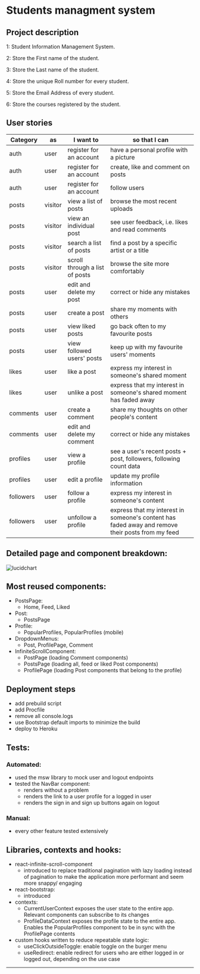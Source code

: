 # Students managment system 

## Project description

1: Student Information Management System.<br>

2: Store the First name of the student.

3: Store the Last name of the student.

4: Store the unique Roll number for every student.

5: Store the Email Address of every student.

6: Store the courses registered by the student.


## User stories

| Category  | as      | I want to                      | so that I can                                                                                    | 
| --------- | ------- | ------------------------------ | ------------------------------------------------------------------------------------------------ |
| auth      | user    | register for an account        | have a personal profile with a picture                                                           |
| auth      | user    | register for an account        | create, like and comment on posts                                                                |
| auth      | user    | register for an account        | follow users                                                                                     |
| posts     | visitor | view a list of posts           | browse the most recent uploads                                                                   |
| posts     | visitor | view an individual post        | see user feedback, i.e. likes and read comments                                                  |
| posts     | visitor | search a list of posts         | find a post by a specific artist or a title                                                      |
| posts     | visitor | scroll through a list of posts | browse the site more comfortably                                                                 |
| posts     | user    | edit and delete my post        | correct or hide any mistakes                                                                     |
| posts     | user    | create a post                  | share my moments with others                                                                     |
| posts     | user    | view liked posts               | go back often to my favourite posts                                                              |
| posts     | user    | view followed users' posts     | keep up with my favourite users' moments                                                         |
| likes     | user    | like a post                    | express my interest in someone's shared moment                                                   |
| likes     | user    | unlike a post                  | express that my interest in someone's shared moment has faded away                               |
| comments  | user    | create a comment               | share my thoughts on other people's content                                                      | 
| comments  | user    | edit and delete my comment     | correct or hide any mistakes                                                                     | 
| profiles  | user    | view a profile                 | see a user's recent posts + post, followers, following count data                                | 
| profiles  | user    | edit a profile                 | update my profile information                                                                    |
| followers | user    | follow a profile               | express my interest in someone's content                                                         | 
| followers | user    | unfollow a profile             | express that my interest in someone's content has faded away and remove their posts from my feed | 

## Detailed page and component breakdown:

![lucidchart](https://res.cloudinary.com/dgjrrvdbl/image/upload/v1649155000/moments-component-map_rfth6q.png)

## Most reused components:

- PostsPage:
  - Home, Feed, Liked
- Post:
  - PostsPage
- Profile:
  - PopularProfiles, PopularProfiles (mobile)
- DropdownMenus:
  - Post, ProfilePage, Comment
- InfiniteScrollComponent:
  - PostPage (loading Comment components)
  - PostsPage (loading all, feed or liked Post components)
  - ProfilePage (loading Post components that belong to the profile)

## Deployment steps

- add prebuild script
- add Procfile
- remove all console.logs
- use Bootstrap default imports to minimize the build
- deploy to Heroku

## Tests:

### Automated:

- used the msw library to mock user and logout endpoints
- tested the NavBar component:
  - renders without a problem
  - renders the link to a user profile for a logged in user
  - renders the sign in and sign up buttons again on logout

### Manual:

- every other feature tested extensively

## Libraries, contexts and hooks:

- react-infinite-scroll-component
  - introduced to replace traditional pagination with lazy loading instead of pagination to make the application more performant and seem more snappy/ engaging
- react-bootstrap:
  - introduced
- contexts:
  - CurrentUserContext exposes the user state to the entire app. Relevant components can subscribe to its changes
  - ProfileDataContext exposes the profile state to the entire app. Enables the PopularProfiles component to be in sync with the ProfilePage contents
- custom hooks written to reduce repeatable state logic:
  - useClickOutsideToggle: enable toggle on the burger menu
  - useRedirect: enable redirect for users who are either logged in or logged out, depending on the use case

---
